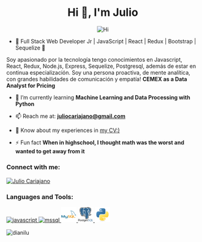 <h1 align="center">Hi 👋, I'm Julio</h1>

<center><div><img alt="Hi" src="https://i-acosta.com/img/gifs/Website-development-company-in-bhubaneswar.gif"></div></center>
  
- 🔭 Full Stack Web Developer Jr  | JavaScript | React | Redux | Bootstrap | Sequelize 🚀

Soy apasionado por la tecnología tengo conocimientos en Javascript, React, Redux, Node.js, Express, Sequelize, Postgresql, además de estar en continua especialización.
Soy una persona proactiva, de mente analítica, con grandes habilidades de comunicación y empatía!
 **CEMEX as a Data Analyst for Pricing**

- 🌱 I’m currently learning **Machine Learning and Data Processing with Python**

- 📫 Reach me at: **juliocariajano@gmail.com**

- 📄 Know about my experiences in [my CV:)](https://drive.google.com/file/d/1s5ILJk90Q_D6mXBypDEJ7kj3NxkIrXHw/view?usp=sharing)

- ⚡ Fun fact **When in highschool, I thought math was the worst and wanted to get away from it**


<h3 align="left">Connect with me:</h3>
<p align="left">
<a href="https://linkedin.com/in/juliocariajano" target="blank"><img align="center" src="https://raw.githubusercontent.com/rahuldkjain/github-profile-readme-generator/master/src/images/icons/Social/linked-in-alt.svg" alt="Julio Cariajano" height="30" width="40" /></a>


<h3 align="left">Languages and Tools:</h3>
<p align="left"> <a href="https://developer.mozilla.org/es/docs/Web/JavaScript" target="_blank" rel="noreferrer"> <img src="https://icons8.com/icon/108784/javascript" alt="javascript" width="40" height="40"/> </a> <a href="https://www.microsoft.com/en-us/sql-server" target="_blank" rel="noreferrer"> <img src="https://www.svgrepo.com/show/303229/microsoft-sql-server-logo.svg" alt="mssql" width="40" height="40"/> </a> <a href="https://www.mysql.com/" target="_blank" rel="noreferrer"> <img src="https://raw.githubusercontent.com/devicons/devicon/master/icons/mysql/mysql-original-wordmark.svg" alt="mysql" width="40" height="40"/> </a> <a href="https://www.postgresql.org" target="_blank" rel="noreferrer"> <img src="https://raw.githubusercontent.com/devicons/devicon/master/icons/postgresql/postgresql-original-wordmark.svg" alt="postgresql" width="40" height="40"/> </a> <a href="https://www.python.org" target="_blank" rel="noreferrer"> <img src="https://raw.githubusercontent.com/devicons/devicon/master/icons/python/python-original.svg" alt="python" width="40" height="40"/> </a> </p>

<p><img align="center" src="https://github-readme-stats.vercel.app/api/top-langs?username=dianilu&show_icons=true&locale=en&layout=compact" alt="dianilu" /></p>


